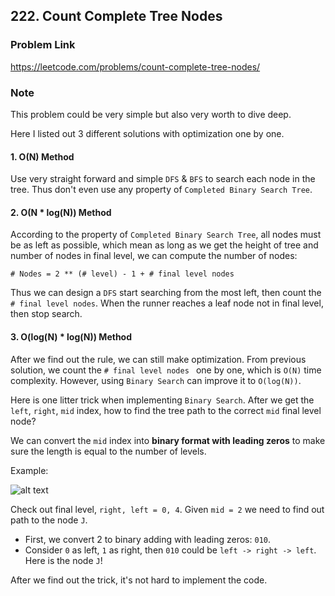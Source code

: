 ## 222. Count Complete Tree Nodes

### Problem Link 
https://leetcode.com/problems/count-complete-tree-nodes/

### Note
This problem could be very simple but also very worth to dive deep.

Here I listed out 3 different solutions with optimization one by one.

#### 1. O(N) Method
Use very straight forward and simple `DFS` & `BFS` to search each node in the tree. Thus don't even use any property of 
`Completed Binary Search Tree`. 

#### 2. O(N * log(N)) Method
According to the property of `Completed Binary Search Tree`, all nodes must be as left as possible, which mean as
 long as we get the height of tree and number of nodes in final level, we can compute the number of nodes:
```
# Nodes = 2 ** (# level) - 1 + # final level nodes
```
Thus we can design a `DFS` start searching from the most left, then count the `# final level nodes`. When the runner
 reaches a leaf node not in final level, then stop search. 

#### 3. O(log(N) * log(N)) Method
After we find out the rule, we can still make optimization. From previous solution, we count the `# final level nodes
` one by one, which is `O(N)` time complexity. However, using `Binary Search` can improve it to `O(log(N))`. 

Here is one litter trick when implementing `Binary Search`. After we get the `left`, `right`, `mid` index, how to
 find the tree path to the correct `mid` final level node?
 
 We can convert the `mid` index into **binary format with leading zeros** to make sure the length is equal to the number
  of levels.
  
Example:

![alt text](https://web.cecs.pdx.edu/~sheard/course/Cs163/Graphics/CompleteBinary.jpg)

Check out final level, `right, left = 0, 4`. Given `mid = 2` we need to find out path to the node `J`.
- First, we convert 2 to binary adding with leading zeros: `010`.
- Consider `0` as left, `1` as right, then `010` could be `left -> right -> left`. Here is the node `J`!

After we find out the trick, it's not hard to implement the code.

